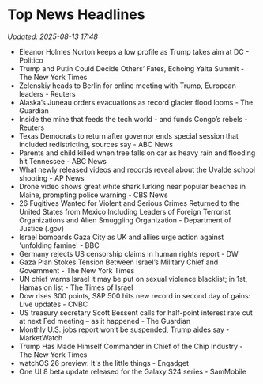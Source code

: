 # Top News Headlines

_Updated: 2025-08-13 17:48_

- Eleanor Holmes Norton keeps a low profile as Trump takes aim at DC - Politico
- Trump and Putin Could Decide Others’ Fates, Echoing Yalta Summit - The New York Times
- Zelenskiy heads to Berlin for online meeting with Trump, European leaders - Reuters
- Alaska’s Juneau orders evacuations as record glacier flood looms - The Guardian
- Inside the mine that feeds the tech world - and funds Congo’s rebels - Reuters
- Texas Democrats to return after governor ends special session that included redistricting, sources say - ABC News
- Parents and child killed when tree falls on car as heavy rain and flooding hit Tennessee - ABC News
- What newly released videos and records reveal about the Uvalde school shooting - AP News
- Drone video shows great white shark lurking near popular beaches in Maine, prompting police warning - CBS News
- 26 Fugitives Wanted for Violent and Serious Crimes Returned to the United States from Mexico Including Leaders of Foreign Terrorist Organizations and Alien Smuggling Organization - Department of Justice (.gov)
- Israel bombards Gaza City as UK and allies urge action against 'unfolding famine' - BBC
- Germany rejects US censorship claims in human rights report - DW
- Gaza Plan Stokes Tension Between Israel’s Military Chief and Government - The New York Times
- UN chief warns Israel it may be put on sexual violence blacklist; in 1st, Hamas on list - The Times of Israel
- Dow rises 300 points, S&P 500 hits new record in second day of gains: Live updates - CNBC
- US treasury secretary Scott Bessent calls for half-point interest rate cut at next Fed meeting – as it happened - The Guardian
- Monthly U.S. jobs report won’t be suspended, Trump aides say - MarketWatch
- Trump Has Made Himself Commander in Chief of the Chip Industry - The New York Times
- watchOS 26 preview: It's the little things - Engadget
- One UI 8 beta update released for the Galaxy S24 series - SamMobile